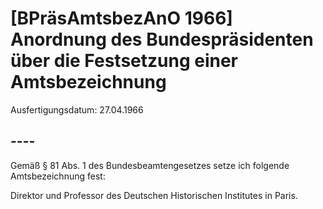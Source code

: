 # [BPräsAmtsbezAnO 1966] Anordnung des Bundespräsidenten über die Festsetzung einer Amtsbezeichnung

Ausfertigungsdatum: 27.04.1966

 

## ----

Gemäß § 81 Abs. 1 des Bundesbeamtengesetzes setze ich folgende Amtsbezeichnung fest:

  
Direktor und Professor des Deutschen Historischen Institutes in Paris.
